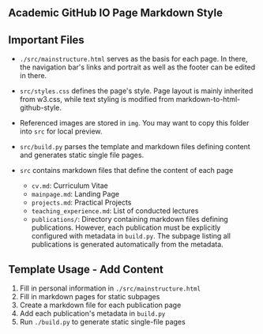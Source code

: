 ## Academic GitHub IO Page Markdown Style

## Important Files

* `./src/mainstructure.html` serves as the basis for each page. In there, the navigation bar's links and portrait as well as the footer can be edited in there.

* `src/styles.css` defines the page's style. Page layout is mainly inherited from w3.css, while text styling is modified from markdown-to-html-github-style.

* Referenced images are stored in `img`. You may want to copy this folder into `src` for local preview.

* `src/build.py` parses the template and markdown files defining content and generates static single file pages. 

* `src` contains markdown files that define the content of each page
  - `cv.md`: Curriculum Vitae
  - `mainpage.md`: Landing Page
  - `projects.md`: Practical Projects 
  - `teaching_experience.md`: List of conducted lectures
  - `publications/`: Directory containing markdown files defining publications. However, each publication must be explicitly configured with metadata in `build.py`. The subpage listing all publications is generated automatically from the metadata.

## Template Usage - Add Content

1. Fill in personal information in `./src/mainstructure.html`
2. Fill in markdown pages for static subpages
3. Create a markdown file for each publication page
4. Add each publication's metadata in `build.py`
5. Run `./build.py` to generate static single-file pages

